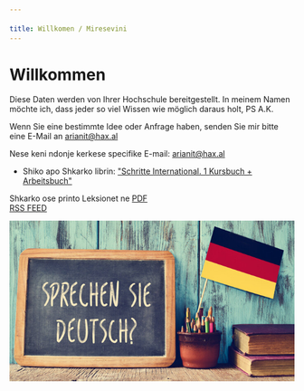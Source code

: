 ```yaml
---

title: Willkomen / Miresevini
---
```


# Willkommen

Diese Daten werden von Ihrer Hochschule bereitgestellt. 
In meinem Namen möchte ich, dass jeder so viel Wissen wie möglich daraus holt, PS A.K.

Wenn Sie eine bestimmte Idee oder Anfrage haben, senden Sie mir bitte eine E-Mail an [arianit@hax.al](mailto:arianit@hax.al)

Nese keni ndonje kerkese specifike E-mail: [arianit@hax.al](mailto:arianit@hax.al)

- Shiko apo Shkarko librin: ["Schritte International. 1 Kursbuch + Arbeitsbuch"](https://www.docdroid.net/GNgYBlw/schritte-international-1-kursbuch-arbeitsbuch-pdf)

Shkarko ose printo Leksionet ne [PDF](/pdf/document.pdf)<br>[RSS FEED](/feed_rss_created.xml)

![/img/lang.jpg](/img/lang.jpg)
